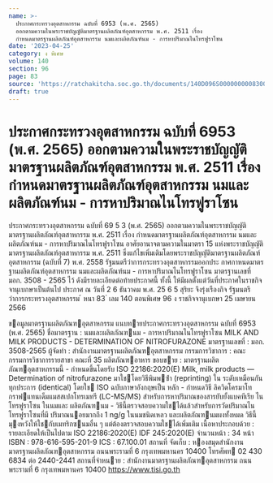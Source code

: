 ```yaml
---
name: >-
  ประกาศกระทรวงอุตสาหกรรม ฉบับที่ 6953 (พ.ศ. 2565)
  ออกตามความในพระราชบัญญัติมาตรฐานผลิตภัณฑ์อุตสาหกรรม พ.ศ. 2511 เรื่อง
  กำหนดมาตรฐานผลิตภัณฑ์อุตสาหกรรม นมและผลิตภัณฑ์นม - การหาปริมาณไนโทรฟูราโซน
date: '2023-04-25'
category: ง พิเศษ
volume: 140
section: 96
page: 83
source: 'https://ratchakitcha.soc.go.th/documents/140D096S0000000008300.pdf'
draft: true
---
```


# ประกาศกระทรวงอุตสาหกรรม ฉบับที่ 6953 (พ.ศ. 2565) ออกตามความในพระราชบัญญัติมาตรฐานผลิตภัณฑ์อุตสาหกรรม พ.ศ. 2511 เรื่อง กำหนดมาตรฐานผลิตภัณฑ์อุตสาหกรรม นมและผลิตภัณฑ์นม - การหาปริมาณไนโทรฟูราโซน

ประกาศกระทรวงอุตสาหกรรม ฉบับที่ 69 5 3 (พ.ศ. 2565) ออกตามความในพระราชบัญญัติมาตรฐานผลิตภัณฑ์อุตสาหกรรม พ.ศ. 2511 เรื่อง กำหนดมาตรฐานผลิตภัณฑ์อุตสาหกรรม นมและผลิตภัณฑ์นม - การหาปริมาณไนโทรฟูราโซน อาศัยอานาจตามความในมาตรา 15 แห่งพระราชบัญญัติมาตรฐานผลิตภัณฑ์อุตสาหกรรม พ.ศ. 2511 ซึ่งแก้ไขเพิ่มเติมโดยพระราชบัญญัติมาตรฐานผลิตภัณฑ์อุตสาหกรรม (ฉบับที่ 7) พ.ศ. 2558 รัฐมนตรีว่าการกระทรวงอุตสาหกรรมออกประ กาศกาหนดมาตรฐานผลิตภัณฑ์อุตสาหกรรม นมและผลิตภัณฑ์นม - การหาปริมาณไนโทรฟูราโซน มาตรฐานเลขที่ มอก. 3508 - 2565 ไว้ ดังมีรายละเอียดต่อท้ายประกาศนี้ ทั้งนี้ ให้มีผลตั้งแต่วันที่ประกาศในราชกิจจานุเบกษาเป็นต้นไป ประกาศ ณ วันที่ 2 6 ธันวาคม พ.ศ. 25 6 5 สุริยะ จึงรุ่งเรืองกิจ รัฐมนตรีว่าการกระทรวงอุตสาหกรรม ้ หนา 83 ่ เลม 140 ตอนพิเศษ 96 ง ราชกิจจานุเบกษา 25 เมษายน 2566

ขอมูลมาตรฐานผลิตภัณฑอุตสาหกรรม แนบทายประกาศกระทรวงอุตสาหกรรม ฉบับที่ 6953 (พ.ศ. 2565) ชื่อมาตรฐาน : นมและผลิตภัณฑนม - การหาปริมาณไนโทรฟูราโซน MILK AND MILK PRODUCTS - DETERMINATION OF NITROFURAZONE มาตรฐานเลขที่ : มอก. 3508-2565 ผู้จัดทํา : สํานักงานมาตรฐานผลิตภัณฑอุตสาหกรรม กรรมการวิชาการ : คณะกรรมการวิชาการรายสาขา คณะที่ 35 ผลิตภัณฑอาหาร ขอบขาย : มาตรฐานผลิตภัณฑอุตสาหกรรมนี้ - กําหนดขึ้นโดยรับ ISO 22186:2020(E) Milk, milk products — Determination of nitrofurazone มาใชโดยวิธีพิมพซ้ํา (reprinting) ใน ระดับเหมือนกันทุกประการ (identical) โดยใช ISO ฉบับภาษาอังกฤษเป็น หลัก - กําหนดวิธี ลิควิดโครมาโทกราฟแทนเด็มแมสสเปกโทรเมทรี (LC-MS/MS) สําหรับการหาปริมาณของสารยับยั้งแบคทีเรีย ไนโทรฟูราโซน ในนมและ ผลิตภัณฑนม - วิธีนี้ตรวจสอบความใชได้แล้วสําหรับการวัดปริมาณไนโทรฟูราโซนที่มี ปริมาณนอยมากถึง 1 ng/g ในนมชนิดเหลว และผลิตภัณฑนมผงทั้งหมด วิธีนี้มุงหวังให้ใชกับเมทริกซนมอื่น ๆ แต่ต้องตรวจสอบความใชได้เพิ่มเติม เนื้อหาประกอบด้วย : รายละเอียดให้เป็นไปตาม ISO 22186:2020(E) IDF 245:2020(E) จํานวนหน้า : 34 หน้า ISBN : 978-616-595-201-9 ICS : 67.100.01 สถานที่ จัดเก็บ : หองสมุดสํานักงานมาตรฐานผลิตภัณฑอุตสาหกรรม ถนนพระรามที่ 6 กรุงเทพมหานคร 10400 โทรศัพท 02 430 6834 ต่อ 2440-2441 สถานที่จําหนาย : สํานักงานมาตรฐานผลิตภัณฑอุตสาหกรรม ถนนพระรามที่ 6 กรุงเทพมหานคร 10400 https://www.tisi.go.th
